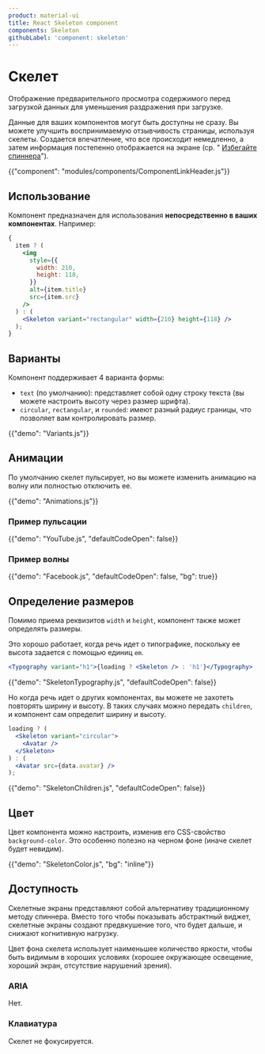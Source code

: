 ```yaml
---
product: material-ui
title: React Skeleton component
components: Skeleton
githubLabel: 'component: skeleton'
---
```


# Скелет <meta data-oversett="" data-original-text="Skeleton">

<p class="description">Отображение предварительного просмотра содержимого перед загрузкой данных для уменьшения раздражения при загрузке.</p>

Данные для ваших компонентов могут быть доступны не сразу. Вы можете улучшить воспринимаемую отзывчивость страницы, используя скелеты. Создается впечатление, что все происходит немедленно, а затем информация постепенно отображается на экране (ср. " [Избегайте спиннера](https://www.lukew.com/ff/entry.asp?1797)").

{{"component": "modules/components/ComponentLinkHeader.js"}}

## Использование <meta data-oversett="" data-original-text="Usage">

Компонент предназначен для использования **непосредственно в ваших компонентах**. Например:

```jsx
{
  item ? (
    <img
      style={{
        width: 210,
        height: 118,
      }}
      alt={item.title}
      src={item.src}
    />
  ) : (
    <Skeleton variant="rectangular" width={210} height={118} />
  );
}
```

## Варианты <meta data-oversett="" data-original-text="Variants">

Компонент поддерживает 4 варианта формы:

-   `text` (по умолчанию): представляет собой одну строку текста (вы можете настроить высоту через размер шрифта).
-   `circular`, `rectangular`, и `rounded`: имеют разный радиус границы, что позволяет вам контролировать размер.

{{"demo": "Variants.js"}}

## Анимации <meta data-oversett="" data-original-text="Animations">

По умолчанию скелет пульсирует, но вы можете изменить анимацию на волну или полностью отключить ее.

{{"demo": "Animations.js"}}

### Пример пульсации <meta data-oversett="" data-original-text="Pulsate example">

{{"demo": "YouTube.js", "defaultCodeOpen": false}}

### Пример волны <meta data-oversett="" data-original-text="Wave example">

{{"demo": "Facebook.js", "defaultCodeOpen": false, "bg": true}}

## Определение размеров <meta data-oversett="" data-original-text="Inferring dimensions">

Помимо приема реквизитов `width` и `height`, компонент также может определять размеры.

Это хорошо работает, когда речь идет о типографике, поскольку ее высота задается с помощью единиц `em`.

```jsx
<Typography variant="h1">{loading ? <Skeleton /> : 'h1'}</Typography>
```

{{"demo": "SkeletonTypography.js", "defaultCodeOpen": false}}

Но когда речь идет о других компонентах, вы можете не захотеть повторять ширину и высоту. В таких случаях можно передать `children`, и компонент сам определит ширину и высоту.

```jsx
loading ? (
  <Skeleton variant="circular">
    <Avatar />
  </Skeleton>
) : (
  <Avatar src={data.avatar} />
);
```

{{"demo": "SkeletonChildren.js", "defaultCodeOpen": false}}

## Цвет <meta data-oversett="" data-original-text="Color">

Цвет компонента можно настроить, изменив его CSS-свойство `background-color`. Это особенно полезно на черном фоне (иначе скелет будет невидим).

{{"demo": "SkeletonColor.js", "bg": "inline"}}

## Доступность <meta data-oversett="" data-original-text="Accessibility">

Скелетные экраны представляют собой альтернативу традиционному методу спиннера. Вместо того чтобы показывать абстрактный виджет, скелетные экраны создают предвкушение того, что будет дальше, и снижают когнитивную нагрузку.

Цвет фона скелета использует наименьшее количество яркости, чтобы быть видимым в хороших условиях (хорошее окружающее освещение, хороший экран, отсутствие нарушений зрения).

### ARIA <meta data-oversett="" data-original-text="ARIA">

Нет.

### Клавиатура <meta data-oversett="" data-original-text="Keyboard">

Скелет не фокусируется.
